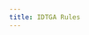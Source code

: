 ```yaml
---
title: IDTGA Rules
---
```


<Title title="It's Dangerous to go Alone Rules" />

# It's Dangerous to go Alone Rules

## Overview
It's Dangerous to go Alone is a draft (free agent) tournament where players signup as an indivudual player and get assigned a team based on the information provided in the [registration form](https://otd.ink/signup). The only form of registration allowed is as a free agent - NO TEAMS ALLOWED (if you are on a team, you can still play in the tournament, you just need to signup individually and may not be placed onto the same team).

## Registration Cap
The maximum number of partipants is 192 (48 teams). If this threshold is reached, all signups after this will be removed, and sub registration will open.

## Eligibility
### Players are eligible if they meet all of the conditions below
- Players have a valid [start.gg account](https://start.gg)
- Players have a valid Discord account
- Players must be in the [Off the Dial Discord Server](https://otd.ink/discord)
- Players have a Nintendo Switch, as well as a copy of Splatoon 3
- Players have a valid Nintendo account
- Players have online access through the 'Nintendo Online' system (by either free trial or by purchasing the service)
- Players have a reliable internet access point for Nintendo Switch
- Players have at least achieved `C-` in **ALL ranked modes** of Splatoon 3 and have a basic understanding of how the modes work.

### Players are not eligible if they have any one of the conditions below
- The player is banned from Off the Dial's Discord server or services
- The player is banned from Nintendo Online, Discord or start.gg
- Player is on the banned list of the [Splatoon Code of Conduct](https://docs.google.com/document/d/1-6qlRDNnNSId2U1vve1x9CisJKybtFka69TURVW8qqA/edit?usp=drivesdk).
- Player is a dropout of the previous season of the tournament.

## Format
Depending on the number of signups, multiple brackets are tiered based on the cumulative ELO (numerical score of all ranks) and competitive experience. There will be an even number of players in all brackets. The top-ranked players will be grouped in the higher brackets while the lower-ranked players will be placed in lower brackets.

- If there are `11` or less teams, there will be one bracket.
- If there are between `12` and `23` teams, there will be two brackets.
- If there are `24` or more teams, there will be three brackets.

All brackets will run independently of one another and will have their own preliminaries and top cut.

Brackets will be named accordingly if there are two or three brackets
- The top bracket will always be called the 'Power Bracket'
- The bottom bracket will always be called the 'Courage Bracket'
- The middle bracket, which will be only used if there are three brackets, will be called the 'Wisdom Bracket'.

## Brackets and Progression
### Preliminaries:
- Bracket: `Swiss`
- Matches: `Play-all-3`
- There are `4` total rounds
- Points will be allocated for games won, matches won, byes as well as ties. The point allocations are as such;
  - 3 point per game win
  - 6 points per match won (in addition to the points allocated for individual game wins)
  - 2 point per match tie (allocated to both teams, will be used if time has run out)
  - 8 points per bye (no points will be allocated as game wins as no games have been played)

#### Tiebreakers
In the event a tiebreaker is needed, the following rules will be enacted sequentially until a winner has been determined
  - Total sets won
  - Head to head
  - Game win %
  - Team with less dropouts
If there still is a tie between two teams, a single head to head game of Turf War will be played on a random map.


### Top Cut:
- Bracket: `Single Elimination`
- Matches: `Best-of-5`
- The top `4` teams advance from the preliminaries. 
- There will be no 3rd place match played. 3rd place will be determined by preliminary results.

## Timing
The tournament is scheduled to last `4:00` hours total.
- Preliminaries take approximately `2:25` hours in total.
- Top cut take approximately `1:35` hours in total.

### Round Durations
- Each swiss round lasts `35` minutes.
- Each top cut round lasts `40` minutes.
- The very first swiss round lasts `5` more minutes, for `40` minutes total.
- Players must start their matches within `5` minutes of the round.
  - If the match has not started yet, the first game is automatically awarded to the team that's waiting.
  - For each additional `5` minutes that the match still hasn't started, an additional game will be awarded.
  - Please call a moderator in start.gg when this occurs so the game may be awarded to your team.
- There is a `5-minute` break before finals commence.

## Lobby Settings
The host must have the following settings when creating the room
- A password must be set to the room
- Primary Gear Abilities Only must be set to off
- Recon must be set to off
- The correct stage and mode as displayed in <Mention>#maplist</Mention> must be used.

## DC's Redo Decision Rules
### Redo the match if:
- The objective does not have `50` or less objective remaining (excluding penalty) for either team.
- The match has not passed `2:30` before the DC has occured.
- Both teams use the same weapons/gear shown on the results screen.

### Do NOT redo the match if:
- **Any player** on the same team DC's again the same round.
- There has been a misuse of ending the game early (see below for more details), unless the match was ended in the first 15 seconds of the game commences (in which case treat it as a DC against the player that ended the match if it was an accident)
- The match has passed `2:30` before the DC'ing team has forfeited.
- Either team has `50` or less objective remaining (excluding penalty).

### Host Room Break
Depending on the point in the match when the host DCs, different rulings are in place. *Note that if a DC has already occured from any other member of the team earlier in the round, the match will be awarded to the opposing team*.
- If prior to `2:30` time remaining and either team has not reached `50` or less obective remaining, the match can be replayed (counts as the match redo).
- If the time remaining is between `2:30` and `0:20`, the game will count as a loss again the team with the host DC
- If there is less than 20 seconds remaining, or the game is in overtime, then the score at the time of the disconnect will be taken as the final score *(note that if it is observed that this occurs more than once during the tournament, the entire team will be disqualifed from the tournament)*.

To end the game, any player can push the `ZL`, `ZR`, `L`, `R` as well as pushing down the two sticks all at the same time for `3` seconds.

If either 2 DCs occur in the same lobby or the host DCs, the team currently not hosting must host the new lobby.

To reduce the chances of a dc happening, please check you have a good internet connection with low ping and/or have a LAN adapter for a smoother experience. If not, consider switching hosts.

### Lag

If there's are complaints about lag from at least 3 people on the same team or 1 person from each team, teams are required to switch hosts to someone on the opposing team. *Note that with Splatoon 3, it has been noted that some lag is normal, and may not be based on the host so please keep this in mind*.

## Ending the Game Early
In the current version of the game, anyone in the match can end the room. So because of this, some extra rules have been applied.
- If a misuse has occured, the team that has done the act will have that entire round set against them as 3-0.
- If a second misuse occurs again by the same player, that player forced to dropout (with regular dropout rules applying)
- If a second misuse ocurs again by someone in the same team, the entire team will be disqualified from the tournament.
- If a player abuses this system in a second tournament, they will be permantly banned from Off the Dial.

To report a misuse, use the Switch capture feature so we know who canceled the game, and make a report in the <Mention>#tourney-helpdesk</Mention>.  

## Teams
Teams will be assigned 48 hours before the tournament begins. Once the rosters have been published, players must asign a team captain and let the tournament organisers know in the <Mention>#whos-captain</Mention> channel. If it reaches `12` hours before the tournament and no captain has been decided, the player with the highest signal strength (or ELO if n/a) will be assigned as the captain by the TOs.

### Team Names
Teams will be assigned randomly generated names when the roster is published. Once the roster has been published, teams have the option to rename their team, however, the following conditions must be met;
- Must be posted in the <Mention>#whos-captain</Mention> 12 hours before the tournament commences
- Must have `2` words
- Must be alliterative, and the alliterative letters must be the same as the ones previously assigned
- Must be appropriate, inoffensive and have no cursing
- Must be under 25 characters
- Must be approved by a staff member (indicated by a checkmark reaction to the message)

## Reporting players
Sometimes, your team needs a replacement for one of your team members. Some examples may include:
- A team member notifies you that something has come up and they need to drop out.
- A team member just isn't responding at all to any messages.
- A team member is acting toxic to the rest of your team.
- A team member is making one or more of your other team members uncomfortable.

Thankfully, Off the Dial has an extensive system for reporting such players and receiving a sub, so you can be sure you'll have a good team experience.

- Your team can report players 24 hours after teams are released.
- Everyone on your team (besides the player getting reported) must approve of the report.
- Your sub is not allowed to play for any other player on your team except for the reported player they are replacing.
- Once your sub is assigned, the reported player is no longer allowed to play.
- **This is an irreversible action**, so be thoughtful when you report!

In all cases of player reporting, at least one of the team members must have at least tried to resolve the issue internally. If a player is non-responding, that means that it must be proven there has been an attempt to contact them several times with enough of a gap from the first message to account for timezone difference. In the cases of toxicity or making players feel uncomfortable, this attempt at resolution doesn't have to be done by the person who received the unwanted behaviour. However, there is an exemption if a team member is being disrespectful of race, gender, financial, religion or sexuality (however, other team members not including the two involved must also verify that this is the case).

### How to report
To report a player, send a message in the <Mention>#reporting</Mention> channel, formatted like this:
> <Mention>@ReportedPlayer</Mention> - Reason for reporting

If you don't feel comfortable reporting them publicly, you can send any staff member a DM instead :blue_heart:.

- Please ping the person that you are reporting, don't just give their username.
- For better chances of approval, make sure your reason is specific and detailed. Such as:
  > "Despite their status being set to online, they haven't responded to any of our DMs since teams have been created, multiple of our team members have attempted to get in contact with them, but to no avail".

Once you have made your report, our staff members will update you with the status of your report by reacting to your report message:
- :spiral_note_pad: - We've noted your report, and are working on matching a sub. This step usually takes 6-12 hours.
- :white_check_mark: - The report has been resolved, we have assigned a sub.
- :no_entry_sign: - We don't approve of the report. This usually doesn't happen, assuming you did everything correctly.

If there is no reaction, we haven't seen your report yet.

### Receiving your sub
Once you've been assigned your sub, you should see a reply to your original report, usually formatted like this:
> <Mention>@Sub</Mention> > <Mention>@ReportedPlayer</Mention>

You now know your sub. Friend them on discord, add them to your group chat, and hopefully get some practice in!

### When we have no available subs
Sometimes, there are no available subs to substitute for missing players. Often, this will be because none of the emergency subs has ranks that are similar to the player who has dropped out. In this case, the team is responsible for finding a new sub. This can be done by using the <Mention>#lf-pickup</Mention> channel in Off the Dial, or on another server. All substations must be approved by a TO and have signed up as a sub at [otd.ink/signup](https://otd.ink/signup).

### Matches with a missing player
If a dropout occurs during the tournament, you are still required to play. If you do not play your matches, regular round duration rules will still apply. So, in the event that a team is missing a player the __opposing team (the team without a dropout) will have the choice of whether to play in a 3v3 or a 3v4__. If the oppposing team wishes to do a 3v3, please let an organiser know and they will inform you of the best player to sub out to make the match as even as possible. If a 3v3 match is agreed upon, the team without the missing player will be awarded **the first game as their win** as compensation and enticement for a more fair match. The round will then continue as a 3v3 match from the second game within the round. *Note that if a 3v3 match is not agreed upon, and the match ends up being a 3v4, then this compentation does not apply*.

## Permitted Weapons and Gear
- All weapons and variations are allowed
- All gear purchased in game (with some exclusions)
- Any gear that is considered 'hacked gear' is not allowed. This is any gear that can't be obtained by normal means within the game. One such example includes having gear exclusive abilities on other pieces of gear (such as ninja squid on headgear). No matter how the gear was obtained, it is not permitted. One warning will be given, if player continues they will be disqualified from the tournament.

## Cheating
Forms of cheating include, but are not limited to, playing under false names, bracket manipulation, providing false information in your profile or on start.gg, going out of bounds, anything considered cheating by Nintendo, controller modifications, such as "turbo mode", and failure to comply with any of the rules on this document.

If you cheat:

- Instant disqualification from the tournament.
- A permanent ban from Off the Dial and all tournaments.

This is a strict no-chances policy, and we do not make exceptions to this.

## Others
- All rules are subject to change between seasons, please make sure you read the rules each season before entering.
- Head TOs reserve the right to alter the rules, delay the tournament, or cancel the event in it's entirety at any time due to unforseen circumstances on a case by case basis.
- If there are an uneven number of players, the latest signups will be removed from the tournament. Make sure to sign up early to reserve a team!
- If the hosting site for the bracket / matchmaking is failing to operate, the matchmaking will move to a manual process on our Discord server. If this occurs, please be patient as this take more time to setup.
- If the Nintendo Online or Splatoon 3's matchmaking is unavalible at the time of the event, the tournament will be delayed up to an hour until a fix is found. If the online service is still failing to operate after this time period, the tournament will be canceled.
- By registering you agree to abide by our [terms and conditions](/legal).

---

That’s it! If you have any questions or concerns, feel free to ask in <Mention>#helpdesk</Mention>. Good luck in the tournament!
